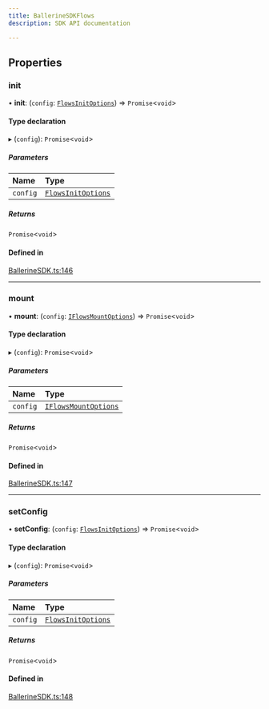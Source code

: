 ```yaml
---
title: BallerineSDKFlows
description: SDK API documentation

---
```


## Properties

### init

• **init**: (`config`: [`FlowsInitOptions`](../flows_init_options)) => `Promise`<`void`\>

#### Type declaration

▸ (`config`): `Promise`<`void`\>

##### Parameters

| Name     | Type                                        |
| :------- |:--------------------------------------------|
| `config` | [`FlowsInitOptions`](../flows_init_options) |

##### Returns

`Promise`<`void`\>

#### Defined in

[BallerineSDK.ts:146](https://github.com/ballerine-io/ballerine/blob/dev/sdks/web-ui-sdk/src/types/BallerineSDK.ts#L146)

---

### mount

• **mount**: (`config`: [`IFlowsMountOptions`](../flows_mount_options)) => `Promise`<`void`\>

#### Type declaration

▸ (`config`): `Promise`<`void`\>

##### Parameters

| Name     | Type                                          |
| :------- |:----------------------------------------------|
| `config` | [`IFlowsMountOptions`](../flows_mount_options) |

##### Returns

`Promise`<`void`\>

#### Defined in

[BallerineSDK.ts:147](https://github.com/ballerine-io/ballerine/blob/dev/sdks/web-ui-sdk/src/types/BallerineSDK.ts#L147)

---

### setConfig

• **setConfig**: (`config`: [`FlowsInitOptions`](../flows_init_options)) => `Promise`<`void`\>

#### Type declaration

▸ (`config`): `Promise`<`void`\>

##### Parameters

| Name     | Type                                       |
| :------- |:-------------------------------------------|
| `config` | [`FlowsInitOptions`](../flows_init_options) |

##### Returns

`Promise`<`void`\>

#### Defined in

[BallerineSDK.ts:148](https://github.com/ballerine-io/ballerine/blob/dev/sdks/web-ui-sdk/src/types/BallerineSDK.ts#L148)
